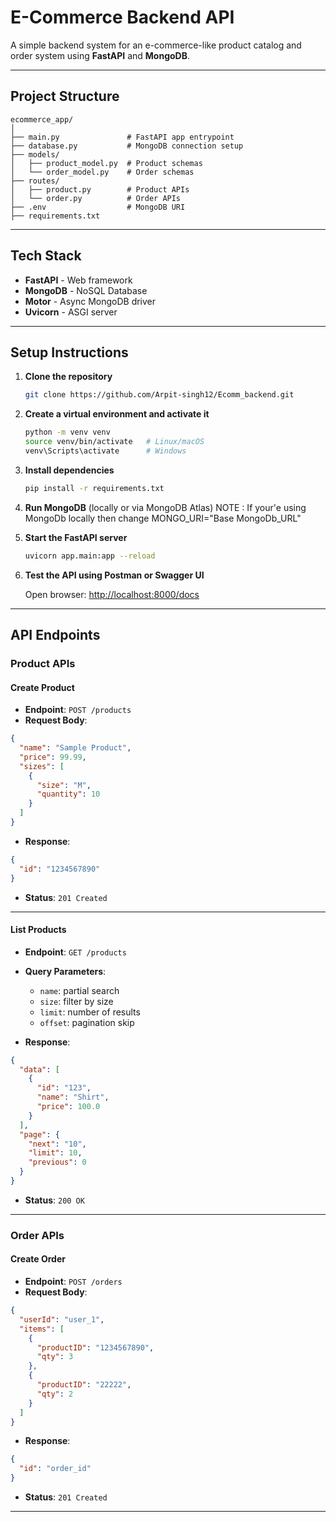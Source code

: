 
# E-Commerce Backend API

A simple backend system for an e-commerce-like product catalog and order system using **FastAPI** and **MongoDB**.

---

## Project Structure

```
ecommerce_app/
│
├── main.py               # FastAPI app entrypoint
├── database.py           # MongoDB connection setup
├── models/
│   ├── product_model.py  # Product schemas
│   └── order_model.py    # Order schemas
├── routes/
│   ├── product.py        # Product APIs
│   └── order.py          # Order APIs
├── .env                  # MongoDB URI
├── requirements.txt
```

---

## Tech Stack

- **FastAPI** - Web framework
- **MongoDB** - NoSQL Database
- **Motor** - Async MongoDB driver
- **Uvicorn** - ASGI server

---

## Setup Instructions

1. **Clone the repository**

   ```bash
   git clone https://github.com/Arpit-singh12/Ecomm_backend.git
   ```

2. **Create a virtual environment and activate it**

   ```bash
   python -m venv venv
   source venv/bin/activate   # Linux/macOS
   venv\Scripts\activate      # Windows
   ```

3. **Install dependencies**

   ```bash
   pip install -r requirements.txt
   ```

4. **Run MongoDB** (locally or via MongoDB Atlas) NOTE : If your'e using MongoDb locally then change MONGO_URI="Base MongoDb_URL"

5. **Start the FastAPI server**

   ```bash
   uvicorn app.main:app --reload
   ```

6. **Test the API using Postman or Swagger UI**

   Open browser: [http://localhost:8000/docs](http://localhost:8000/docs)

---

##  API Endpoints

###  Product APIs

#### Create Product

- **Endpoint**: `POST /products`
- **Request Body**:

```json
{
  "name": "Sample Product",
  "price": 99.99,
  "sizes": [
    {
      "size": "M",
      "quantity": 10
    }
  ]
}
```

- **Response**:

```json
{
  "id": "1234567890"
}
```

- **Status**: `201 Created`

---

#### List Products

- **Endpoint**: `GET /products`
- **Query Parameters**:
  - `name`: partial search
  - `size`: filter by size
  - `limit`: number of results
  - `offset`: pagination skip

- **Response**:

```json
{
  "data": [
    {
      "id": "123",
      "name": "Shirt",
      "price": 100.0
    }
  ],
  "page": {
    "next": "10",
    "limit": 10,
    "previous": 0
  }
}
```

- **Status**: `200 OK`

---

###  Order APIs

#### Create Order

- **Endpoint**: `POST /orders`
- **Request Body**:

```json
{
  "userId": "user_1",
  "items": [
    {
      "productID": "1234567890",
      "qty": 3
    },
    {
      "productID": "22222",
      "qty": 2
    }
  ]
}
```

- **Response**:

```json
{
  "id": "order_id"
}
```

- **Status**: `201 Created`

---


